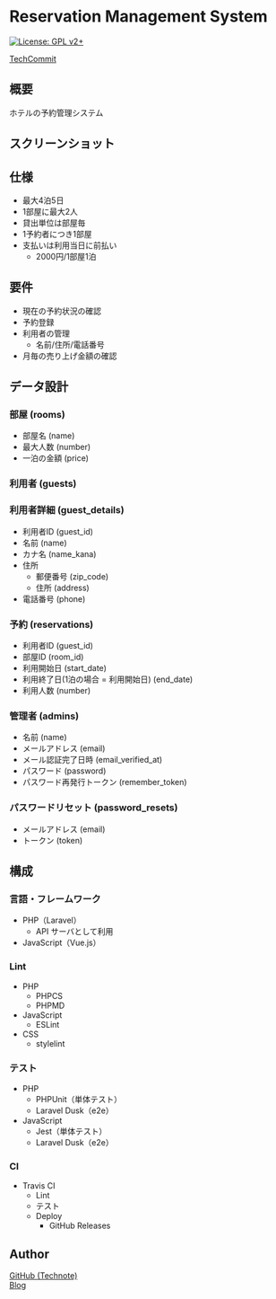 # Reservation Management System

[![License: GPL v2+](https://img.shields.io/badge/License-GPL%20v2%2B-blue.svg)](http://www.gnu.org/licenses/gpl-2.0.html)

[TechCommit](https://www.tech-commit.jp/)

## 概要
ホテルの予約管理システム

## スクリーンショット

## 仕様
- 最大4泊5日
- 1部屋に最大2人
- 貸出単位は部屋毎
- 1予約者につき1部屋
- 支払いは利用当日に前払い
  - 2000円/1部屋1泊

## 要件
- 現在の予約状況の確認
- 予約登録
- 利用者の管理
  - 名前/住所/電話番号
- 月毎の売り上げ金額の確認

## データ設計
### 部屋 (rooms)
- 部屋名 (name)
- 最大人数 (number)
- 一泊の金額 (price)
### 利用者 (guests)
### 利用者詳細 (guest_details)
- 利用者ID (guest_id)
- 名前 (name)
- カナ名 (name_kana)
- 住所
  - 郵便番号 (zip_code)
  - 住所 (address)
- 電話番号 (phone)
### 予約 (reservations)
- 利用者ID (guest_id)
- 部屋ID (room_id)
- 利用開始日 (start_date)
- 利用終了日(1泊の場合 = 利用開始日) (end_date)
- 利用人数 (number)
### 管理者 (admins)
- 名前 (name)
- メールアドレス (email)
- メール認証完了日時 (email_verified_at)
- パスワード (password)
- パスワード再発行トークン (remember_token)
### パスワードリセット (password_resets)
- メールアドレス (email)
- トークン (token)

## 構成
### 言語・フレームワーク
- PHP（Laravel）
  - API サーバとして利用
- JavaScript（Vue.js）
### Lint
- PHP
  - PHPCS
  - PHPMD
- JavaScript
  - ESLint
- CSS
  - stylelint
### テスト
- PHP
  - PHPUnit（単体テスト）
  - Laravel Dusk（e2e）
- JavaScript
  - Jest（単体テスト）
  - Laravel Dusk（e2e）
### CI
- Travis CI
  - Lint
  - テスト
  - Deploy
    - GitHub Releases

## Author
[GitHub (Technote)](https://github.com/technote-space)  
[Blog](https://technote.space)
